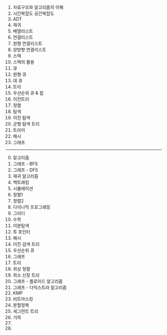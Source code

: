 1. 자료구조와 알고리즘의 이해
2. 시간복잡도 공간복잡도
3. ADT
4. 재귀
5. 배열리스트
6. 연결리스트
7. 원형 연결리스트
8. 양방향 연결리스트
9. 스택
10. 스택의 활용
11. 큐
12. 원형 큐
13. 데 큐
14. 트리
15. 우선순위 큐 & 힙
16. 이진트리
17. 정렬
18. 탐색
19. 이진 탐색
20. 균형 탐색 트리
21. 트라이
22. 해시
23. 그래프

---

0. 알고리즘
1. 그래프 - BFS
2. 그래프 - DFS
3. 재귀 알고리즘
4. 백트래킹
5. 시뮬레이션
6. 정렬1
7. 정렬2
8. 다이나믹 프로그래밍
9. 그리디
10. 수학
11. 이분탐색
12. 투 포인터
13. 해시
14. 이진 검색 트리
15. 우선순위 큐
16. 그래프
17. 트리
18. 위상 정렬
19. 최소 신장 트리
20. 그래프 - 플로이드 알고리즘
21. 그래프 - 다익스트라 알고리즘
22. KMP
23. 비트마스킹
24. 분할정복
25. 세그먼트 트리
26. 기하
27.
28.
